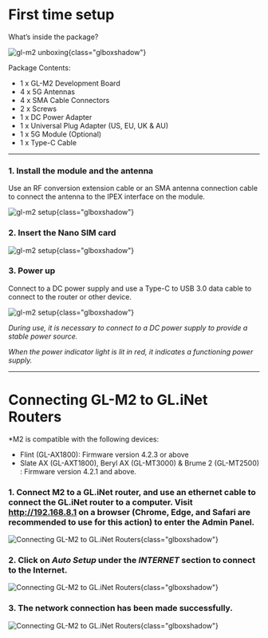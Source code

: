 # First time setup

What’s inside the package?

![gl-m2 unboxing](https://static.gl-inet.com/docs/en/4/user_guide/gl-m2/first_time_setup/m2_unboxing.jpg){class="glboxshadow"}

Package Contents:

- 1 x GL-M2 Development Board
- 4 x 5G Antennas
- 4 x SMA Cable Connectors
- 2 x Screws
- 1 x DC Power Adapter
- 1 x Universal Plug Adapter (US, EU, UK & AU)
- 1 x 5G Module (Optional)
- 1 x Type-C Cable

---

### 1. Install the module and the antenna
Use an RF conversion extension cable or an SMA antenna connection cable to connect the antenna to the IPEX interface on the module. 

![gl-m2 setup](https://static.gl-inet.com/docs/en/4/user_guide/gl-m2/first_time_setup/m2_setup_1.jpg){class="glboxshadow"}

### 2. Insert the Nano SIM card
![gl-m2 setup](https://static.gl-inet.com/docs/en/4/user_guide/gl-m2/first_time_setup/m2_setup_2.jpg){class="glboxshadow"}

### 3. Power up
Connect to a DC power supply and use a Type-C to USB 3.0 data cable to connect to the router or other device.

![gl-m2 setup](https://static.gl-inet.com/docs/en/4/user_guide/gl-m2/first_time_setup/m2_setup_3.jpg){class="glboxshadow"}

*During use, it is necessary to connect to a DC power supply to provide a stable power source.*

*When the power indicator light is lit in red, it indicates a functioning power supply.*

---

# Connecting GL-M2 to GL.iNet Routers
*M2 is compatible with the following devices:
- Flint (GL-AX1800): Firmware version 4.2.3 or above
- Slate AX (GL-AXT1800), Beryl AX (GL-MT3000) & Brume 2 (GL-MT2500) : Firmware version 4.2.1 and above.


### 1. Connect M2 to a GL.iNet router, and use an ethernet cable to connect the GL.iNet router to a computer. Visit http://192.168.8.1 on a browser (Chrome, Edge, and Safari are recommended to use for this action) to enter the Admin Panel.

![Connecting GL-M2 to GL.iNet Routers](https://static.gl-inet.com/docs/en/4/user_guide/gl-m2/first_time_setup/m2_with-mt3000_1.png){class="glboxshadow"}

### 2.	Click on ***Auto Setup*** under the ***INTERNET*** section to connect to the Internet.

![Connecting GL-M2 to GL.iNet Routers](https://static.gl-inet.com/docs/en/4/user_guide/gl-m2/first_time_setup/m2_with-mt3000_2.png){class="glboxshadow"}

### 3. The network connection has been made successfully. 

![Connecting GL-M2 to GL.iNet Routers](https://static.gl-inet.com/docs/en/4/user_guide/gl-m2/first_time_setup/m2_with-mt3000_3.png){class="glboxshadow"}